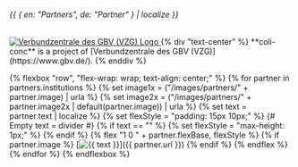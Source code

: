 <!-- Using data from global `partners.json` file. -->

###### {{ { en: "Partners", de: "Partner" } | localize }}

<p class="text-center">
  <a href="https://www.gbv.de/Verbundzentrale{% if locale == "en" %}-en{% endif %}" target="_blank">
    <img
      src="{{ '/images/vzg-600px.png' | urla }}"
      srcset="{{ '/images/vzg-300px.png' | urla }} 300w, {{ '/images/vzg-600px.png' | urla }} 600w"
      sizes="300px"
      alt="Verbundzentrale des GBV (VZG) Logo">
  </a>
  {% div "text-center" %}
    **coli-conc** is a project of [Verbundzentrale des GBV (VZG)](https://www.gbv.de/).
  {% enddiv %}
</p>

{% flexbox "row", "flex-wrap: wrap; text-align: center;" %}
  {% for partner in partners.institutions %}
    {% set image1x = ("/images/partners/" + partner.image) | urla %}
    {% set image2x = ("/images/partners/" + partner.image2x | default(partner.image)) | urla %}
    {% set text = partner.text | localize %}
    {% set flexStyle = "padding: 15px 10px;" %}
    {# Empty text = divider #}
    {% if text == "" %}
      {% set flexStyle = "max-height: 1px;" %}
    {% endif %}
    {% flex "1 0 " + partner.flexBase, flexStyle %}
      {% if partner.image %}
        [<img alt="{{ text }}" src="{{ image1x }}" srcset="{{ image1x }} 1x, {{ image2x }} 2x" sizes="300px" style="min-width: {{ partner.imageWidth | default('100px') }}; max-width: {{ partner.imageWidth | default('100%') }};">]({{ partner.url }})
      {% endif %}
    {% endflex %}
  {% endfor %}
{% endflexbox %}
